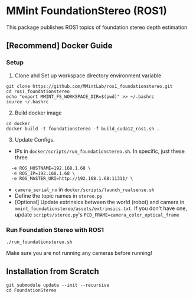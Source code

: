# MMint FoundationStereo (ROS1)

This package publishes ROS1 topics of foundation stereo depth estimation


## [Recommend] Docker Guide

### Setup
1. Clone ahd Set up workspace directory environment variable
```
git clone https://github.com/MMintLab/ros1_foundationstereo.git
cd ros1_foundationstereo
echo "export MMINT_FS_WORKSPACE_DIR=$(pwd)" >> ~/.bashrc
source ~/.bashrc
```

2. Build docker image
```
cd docker
docker build -t foundationstereo -f build_cuda12_ros1.sh .
```
3. Update Configs.
* IPs in `docker/scripts/run_foundationstereo.sh`. In specific, just these three 
```
  -e ROS_HOSTNAME=192.168.1.68 \
  -e ROS_IP=192.168.1.68 \
  -e ROS_MASTER_URI=http://192.168.1.68:11311/ \
```
* `camera_serial_no` in `docker/scripts/launch_realsense.sh` 
* Define the topic names in `stereo.py`
* [Optional] Update extrinsics between the world (robot) and camera in `mmint_foundationstereo/assets/extrinsics.txt`. If you don't have one, update `scripts/stereo.py`'s `PCD_FRAME=camera_color_optical_frame`

### Run Foundation Stereo with ROS1

```
./run_foundationstereo.sh
```
Make sure you are not running any cameras before running! 




## Installation from Scratch
```
git submodule update --init --recursive
cd FoundationStereo

```


